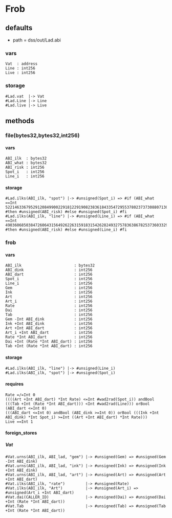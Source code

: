 # Frob

## defaults

  * path = dss/out/Lad.abi

### vars

    Vat  : address
    Line : int256
    Live : int256

### storage

    #Lad.vat  |-> Vat
    #Lad.Line |-> Line
    #Lad.live |-> Live

## methods

### file(bytes32,bytes32,int256)

#### vars

    ABI_ilk  : bytes32
    ABI_what : bytes32
    ABI_risk : int256
    Spot_i   : int256
    Line_i   : int256

#### storage

    #Lad.ilks(ABI_ilk, "spot") |-> #unsigned(Spot_i) => #if (ABI_what ==Int 52214633679529120849900229181229190823836184335472955378023737308807130251264) #then #unsigned(ABI_risk) #else #unsigned(Spot_i) #fi
    #Lad.ilks(ABI_ilk, "line") |-> #unsigned(Line_i) => #if (ABI_what ==Int 49036068503847260643156492622631591831542628249327578363867825373603329736704) #then #unsigned(ABI_risk) #else #unsigned(Line_i) #fi

### frob

#### vars

    ABI_ilk                       : bytes32
    ABI_dink                      : int256
    ABI_dart                      : int256
    Spot_i                        : int256
    Line_i                        : int256
    Gem                           : int256
    Ink                           : int256
    Art                           : int256
    Art_i                         : int256
    Rate                          : int256
    Dai                           : int256
    Tab                           : int256
    Gem -Int ABI_dink             : int256
    Ink +Int ABI_dink             : int256
    Art +Int ABI_dart             : int256
    Art_i +Int ABI_dart           : int256
    Rate *Int ABI_dart            : int256
    Dai +Int (Rate *Int ABI_dart) : int256
    Tab +Int (Rate *Int ABI_dart) : int256

#### storage

    #Lad.ilks(ABI_ilk, "line") |-> #unsigned(Line_i)
    #Lad.ilks(ABI_ilk, "spot") |-> #unsigned(Spot_i)

#### requires

    Rate =/=Int 0
    ((((Art +Int ABI_dart) *Int Rate) <=Int #wad2rad(Spot_i)) andBool (((Tab +Int (Rate *Int ABI_dart))) <Int #wad2rad(Line))) orBool (ABI_dart <=Int 0)
    (((ABI_dart <=Int 0) andBool (ABI_dink >=Int 0)) orBool (((Ink +Int ABI_dink) *Int Spot_i) >=Int ((Art +Int ABI_dart) *Int Rate)))
    Live ==Int 1

#### foreign_stores

##### Vat

    #Vat.urns(ABI_ilk, ABI_lad, "gem") |-> #unsigned(Gem) => #unsigned(Gem -Int ABI_dink)
    #Vat.urns(ABI_ilk, ABI_lad, "ink") |-> #unsigned(Ink) => #unsigned(Ink +Int ABI_dink)
    #Vat.urns(ABI_ilk, ABI_lad, "art") |-> #unsigned(Art) => #unsigned(Art +Int ABI_dart)
    #Vat.ilks(ABI_ilk, "rate")         |-> #unsigned(Rate)
    #Vat.ilks(ABI_ilk, "Art")          |-> #unsigned(Art_i) => #unsigned(Art_i +Int ABI_dart)
    #Vat.dai(CALLER_ID)                |-> #unsigned(Dai) => #unsigned(Dai +Int (Rate *Int ABI_dart))
    #Vat.Tab                           |-> #unsigned(Tab) => #unsigned(Tab +Int (Rate *Int ABI_dart))


